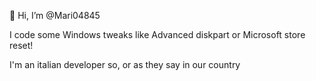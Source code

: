 👋 Hi, I’m @Mari04845

I code some Windows tweaks like Advanced diskpart or Microsoft store reset!

I'm an italian developer so, or as they say in our country
